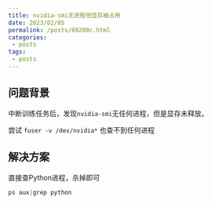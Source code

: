 ```yaml
---
title: nvidia-smi无进程但显存被占用
date: 2023/02/05
permalink: /posts/69200c.html
categories:
 - posts
tags:
 - posts
---
```




## **问题背景**

中断训练任务后，发现`nvidia-smi`无任何进程，但是显存未释放。

尝试 `fuser -v /dev/nvidia*` 也查不到任何进程

## **解决方案**

直接查Python进程，杀掉即可

```python
ps aux|grep python
```